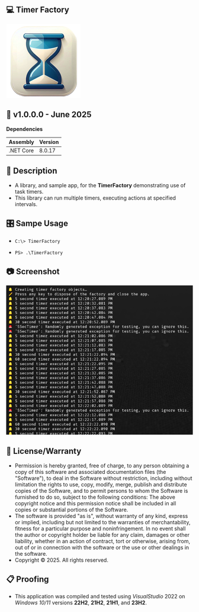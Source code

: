 ## 💻 Timer Factory

![Icon](./AppIcon.png)

## 📝 v1.0.0.0 - June 2025

**Dependencies**

| Assembly | Version |
| ---- | ---- |
| .NET Core | 8.0.17 |

## 📰 Description
- A library, and sample app, for the **TimerFactory** demonstrating use of task timers.
- This library can run multiple timers, executing actions at specified intervals.

## 🎛️ Sampe Usage

- `C:\> TimerFactory`

- `PS> .\TimerFactory`

## 📷 Screenshot

![Sample](./Screenshot.png)

## 🧾 License/Warranty
* Permission is hereby granted, free of charge, to any person obtaining a copy of this software and associated documentation files (the "Software"), to deal in the Software without restriction, including without limitation the rights to use, copy, modify, merge, publish and distribute copies of the Software, and to permit persons to whom the Software is furnished to do so, subject to the following conditions: The above copyright notice and this permission notice shall be included in all copies or substantial portions of the Software.
* The software is provided "as is", without warranty of any kind, express or implied, including but not limited to the warranties of merchantability, fitness for a particular purpose and noninfringement. In no event shall the author or copyright holder be liable for any claim, damages or other liability, whether in an action of contract, tort or otherwise, arising from, out of or in connection with the software or the use or other dealings in the software.
* Copyright © 2025. All rights reserved.

## 📋 Proofing
* This application was compiled and tested using *VisualStudio* 2022 on *Windows 10/11* versions **22H2**, **21H2**, **21H1**, and **23H2**.

